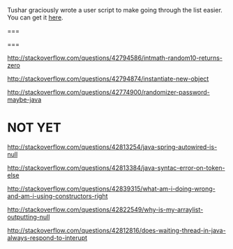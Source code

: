 Tushar graciously wrote a user script to make going through the list easier. You can get it [here](https://github.com/tusharjadhav219/Userscript-for-delete-candidates).

===

===

http://stackoverflow.com/questions/42794586/intmath-random10-returns-zero

http://stackoverflow.com/questions/42794874/instantiate-new-object

http://stackoverflow.com/questions/42774900/randomizer-password-maybe-java

NOT YET
=====

http://stackoverflow.com/questions/42813254/java-spring-autowired-is-null

http://stackoverflow.com/questions/42813384/java-syntac-error-on-token-else

http://stackoverflow.com/questions/42839315/what-am-i-doing-wrong-and-am-i-using-constructors-right

http://stackoverflow.com/questions/42822549/why-is-my-arraylist-outputting-null

http://stackoverflow.com/questions/42812816/does-waiting-thread-in-java-always-respond-to-interupt

